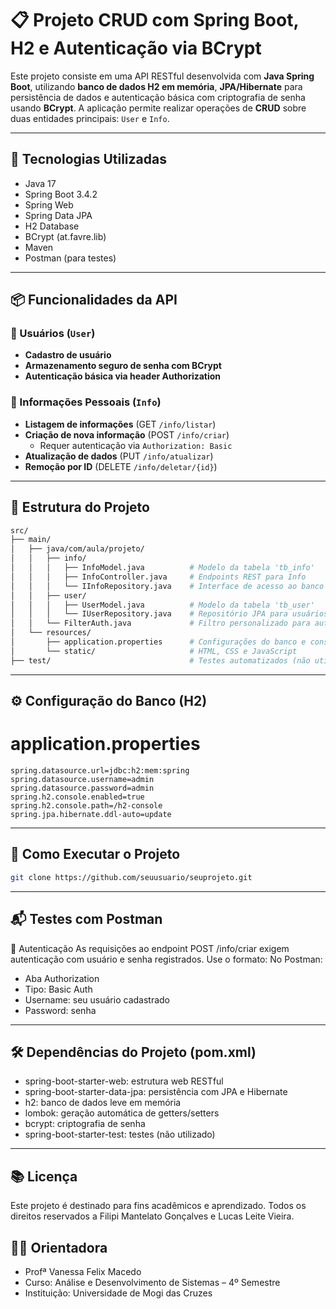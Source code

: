 # 📋 Projeto CRUD com Spring Boot, H2 e Autenticação via BCrypt

Este projeto consiste em uma API RESTful desenvolvida com **Java Spring Boot**, utilizando **banco de dados H2 em memória**, **JPA/Hibernate** para persistência de dados e autenticação básica com criptografia de senha usando **BCrypt**. A aplicação permite realizar operações de **CRUD** sobre duas entidades principais: `User` e `Info`.

---

## 🧱 Tecnologias Utilizadas

- Java 17
- Spring Boot 3.4.2
- Spring Web
- Spring Data JPA
- H2 Database
- BCrypt (at.favre.lib)
- Maven
- Postman (para testes)

---

## 📦 Funcionalidades da API

### 🔐 Usuários (`User`)
- **Cadastro de usuário**
- **Armazenamento seguro de senha com BCrypt**
- **Autenticação básica via header Authorization**

### 📝 Informações Pessoais (`Info`)
- **Listagem de informações** (GET `/info/listar`)
- **Criação de nova informação** (POST `/info/criar`)
    - Requer autenticação via `Authorization: Basic`
- **Atualização de dados** (PUT `/info/atualizar`)
- **Remoção por ID** (DELETE `/info/deletar/{id}`)

---

## 📁 Estrutura do Projeto

```bash
src/
├── main/
│   ├── java/com/aula/projeto/
│   │   ├── info/
│   │   │   ├── InfoModel.java          # Modelo da tabela 'tb_info'
│   │   │   ├── InfoController.java     # Endpoints REST para Info
│   │   │   └── IInfoRepository.java    # Interface de acesso ao banco (JPA)
│   │   ├── user/
│   │   │   ├── UserModel.java          # Modelo da tabela 'tb_user'
│   │   │   └── IUserRepository.java    # Repositório JPA para usuários
│   │   └── FilterAuth.java             # Filtro personalizado para autenticação básica
│   └── resources/
│       ├── application.properties      # Configurações do banco e console H2
│       └── static/                     # HTML, CSS e JavaScript
├── test/                               # Testes automatizados (não utilizados)
```
---

## ⚙️ Configuração do Banco (H2)

# application.properties
```
spring.datasource.url=jdbc:h2:mem:spring
spring.datasource.username=admin
spring.datasource.password=admin
spring.h2.console.enabled=true
spring.h2.console.path=/h2-console
spring.jpa.hibernate.ddl-auto=update
```

---

## 🚀 Como Executar o Projeto

```bash
git clone https://github.com/seuusuario/seuprojeto.git
```

---

## 📬 Testes com Postman
 🔑 Autenticação
As requisições ao endpoint POST /info/criar exigem autenticação com usuário e senha registrados. Use o formato:
 No Postman:

- Aba Authorization
- Tipo: Basic Auth
- Username: seu usuário cadastrado
- Password: senha

---

## 🛠 Dependências do Projeto (pom.xml)

- spring-boot-starter-web: estrutura web RESTful
- spring-boot-starter-data-jpa: persistência com JPA e Hibernate
- h2: banco de dados leve em memória
- lombok: geração automática de getters/setters
- bcrypt: criptografia de senha
- spring-boot-starter-test: testes (não utilizado)

---

## 📚 Licença
Este projeto é destinado para fins acadêmicos e aprendizado.
Todos os direitos reservados a Filipi Mantelato Gonçalves e Lucas Leite Vieira.

## 👨‍🏫 Orientadora
- Profª Vanessa Felix Macedo
- Curso: Análise e Desenvolvimento de Sistemas – 4º Semestre
- Instituição: Universidade de Mogi das Cruzes

